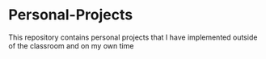 # Personal-Projects
This repository contains personal projects that I have implemented outside of the classroom and on my own time
